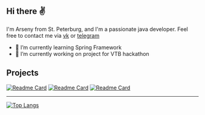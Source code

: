 ## Hi there ✌️
I'm Arseny from St. Peterburg, and I'm a passionate java developer.
Feel free to contact me via [vk](https://vk.com/mi1estone) or [telegram](https://t.me/Mi1eStone)

* 🍃 I’m currently learning Spring Framework 
* 💸	 I’m currently working on project for VTB hackathon

## Projects
[![Readme Card](https://github-readme-stats.vercel.app/api/pin/?username=bonchEquipment&repo=vehicle-manager&theme=gruvbox)](https://github.com/anuraghazra/github-readme-stats)
[![Readme Card](https://github-readme-stats.vercel.app/api/pin/?username=bonchEquipment&repo=image-rotation&theme=gruvbox)](https://github.com/anuraghazra/github-readme-stats)
[![Readme Card](https://github-readme-stats.vercel.app/api/pin/?username=bonchEquipment&repo=area-checker&theme=gruvbox)](https://github.com/anuraghazra/github-readme-stats)

---
[![Top Langs](https://github-readme-stats.vercel.app/api/top-langs/?username=bonchEquipment&layout=compact&theme=gruvbox)](https://github.com/anuraghazra/github-readme-stats)


<!-- <img src="someGIf.gif" width = "256"/> -->







